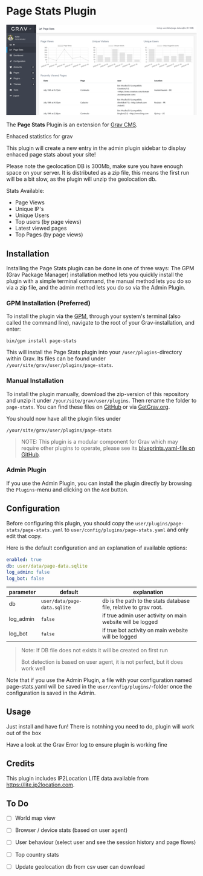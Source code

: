 # Page Stats Plugin
![](screenshot.png)

The **Page Stats** Plugin is an extension for [Grav CMS](http://github.com/getgrav/grav). 

Enhaced statistics for grav

This plugin will create a new entry in the admin plugin sidebar to display enhaced page stats about your site!

Please note the geolocation DB is 300Mb, make sure you have enough space on your server.
It is distributed as a zip file, this means the first run will be a bit slow, as the plugin will unzip the geolocation db.

Stats Available:
* Page Views
* Unique IP's
* Unique Users
* Top users (by page views)
* Latest viewed pages
* Top Pages (by page views)


## Installation

Installing the Page Stats plugin can be done in one of three ways: The GPM (Grav Package Manager) installation method lets you quickly install the plugin with a simple terminal command, the manual method lets you do so via a zip file, and the admin method lets you do so via the Admin Plugin.

### GPM Installation (Preferred)

To install the plugin via the [GPM](http://learn.getgrav.org/advanced/grav-gpm), through your system's terminal (also called the command line), navigate to the root of your Grav-installation, and enter:

    bin/gpm install page-stats

This will install the Page Stats plugin into your `/user/plugins`-directory within Grav. Its files can be found under `/your/site/grav/user/plugins/page-stats`.

### Manual Installation

To install the plugin manually, download the zip-version of this repository and unzip it under `/your/site/grav/user/plugins`. Then rename the folder to `page-stats`. You can find these files on [GitHub](https://github.com//grav-plugin-page-stats) or via [GetGrav.org](http://getgrav.org/downloads/plugins#extras).

You should now have all the plugin files under

    /your/site/grav/user/plugins/page-stats
	
> NOTE: This plugin is a modular component for Grav which may require other plugins to operate, please see its [blueprints.yaml-file on GitHub](https://github.com//grav-plugin-page-stats/blob/master/blueprints.yaml).

### Admin Plugin

If you use the Admin Plugin, you can install the plugin directly by browsing the `Plugins`-menu and clicking on the `Add` button.

## Configuration

Before configuring this plugin, you should copy the `user/plugins/page-stats/page-stats.yaml` to `user/config/plugins/page-stats.yaml` and only edit that copy.

Here is the default configuration and an explanation of available options:

```yaml
enabled: true
db: user/data/page-data.sqlite
log_admin: false
log_bot: false
```

| parameter | default | explanation |
| --------- | ------- | ----------- |
| db | ```user/data/page-data.sqlite``` | db is the path to the stats database file, relative to grav root. |
| log_admin | ```false``` | if true admin user activity on main website will be logged |
| log_bot   | ```false``` | if true bot activity on main website will be logged |

> Note:
> If DB file does not exists it will be created on first run
>
> Bot detection is based on user agent, it is not perfect, but it does work well

Note that if you use the Admin Plugin, a file with your configuration named page-stats.yaml will be saved in the `user/config/plugins/`-folder once the configuration is saved in the Admin.

## Usage

Just install and have fun!
There is notnhing you need to do, plugin will work out of the box

Have a look at the Grav Error log to ensure plugin is working fine

## Credits

This plugin includes IP2Location LITE data available from <a href="https://lite.ip2location.com">https://lite.ip2location.com</a>.

## To Do

- [ ] World map view
- [ ] Browser / device stats (based on user agent)
- [ ] User behaviour (select user and see the session history and page flows)
- [ ] Top country stats
- [ ] Update geolocation db from csv user can download
  

